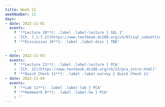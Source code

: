 ```yaml
---
title: Week 11
weekNumber: 11
days:
- date: 2022-11-01
  events:
    ? '**Lecture 20**{: .label .label-lecture } SQL I'
    : '[Ch. 7.1-7.2](https://www.textbook.ds100.org/ch/07/sql_subsetting.html), [7.5](https://www.textbook.ds100.org/ch/07/sql_other_reps.html)'
    ? '**Discussion 10**{: .label .label-disc } TBD' 
    
    : ''
- date: 2022-11-03
  events:
    ? '**Lecture 21**{: .label .label-lecture } PCA'
    : '[Ch. 22](https://www.textbook.ds100.org/ch/22/pca_intro.html)'
    ? '**Quick Check 11**{: .label .label-survey } Quick Check 11'
- date: 2022-11-04
  events:
    ? '**Lab 11**{: .label .label-lab } PCA'
    ? '**Homework 8**{: .label .label-hw } PCA'
    : ''
---
```

